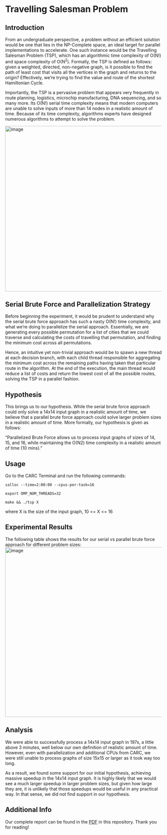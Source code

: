 # Travelling Salesman Problem


## Introduction

From an undergraduate perspective, a problem without an efficient solution would be one that lies in the NP-Complete space, an ideal target for parallel implementations to accelerate. One such instance would be the Travelling Salesman Problem (TSP), which has an algorithmic time complexity of O(N!) and space complexity of O(N<sup>2</sup>). Formally, the TSP is defined as follows: given a weighted, directed, non-negative graph, is it possible to find the path of least cost that visits all the vertices in the graph and returns to the origin? Effectively, we’re trying to find the value and route of the shortest Hamiltonian Cycle.

Importantly, the TSP is a pervasive problem that appears very frequently in route planning, logistics, microchip manufacturing, DNA sequencing, and so many more. Its O(N!) serial time complexity means that modern computers are unable to solve inputs of more than 14 nodes in a realistic amount of time. Because of its time complexity, algorithms experts have designed numerous algorithms to attempt to solve the problem.

<img width="531" alt="image" src="https://user-images.githubusercontent.com/88414565/205586085-9f612c7f-3e35-423b-9a56-199cc8c7f363.png">


## Serial Brute Force and Parallelization Strategy

Before beginning the experiment, it would be prudent to understand why the serial brute force approach has such a nasty O(N!) time complexity, and what we’re doing to parallelize the serial approach. Essentially, we are generating every possible permutation for a list of cities that we could traverse and calculating the costs of travelling that permutation, and finding the minimum cost across all permutations.

Hence, an intuitive yet non-trivial approach would be to spawn a new thread at each decision branch, with each child thread responsible for aggregating the minimum cost across the remaining paths having taken that particular route in the algorithm. At the end of the execution, the main thread would reduce a list of costs and return the lowest cost of all the possible routes, solving the TSP in a parallel fashion.


## Hypothesis

This brings us to our hypothesis. While the serial brute force approach could only solve a 14x14 input graph in a realistic amount of time, we believe that a parallel brute force approach could solve larger problem sizes in a realistic amount of time. More formally, our hypothesis is given as follows:

“Parallelized Brute Force allows us to process input graphs of sizes of 14, 15, and 16, while maintaining the O(N2) time complexity in a realistic amount of time (10 mins).”


## Usage
Go to the CARC Terminal and run the following commands:
```
salloc --time=2:00:00 --cpus-per-task=16
```
```
export OMP_NUM_THREADS=32
```
```
make && ./tsp X
```
where X is the size of the input graph, 10 <= X <= 16

## Experimental Results
The following table shows the results for our serial vs parallel brute force approach for different problem sizes:
<img width="545" alt="image" src="https://user-images.githubusercontent.com/88414565/205585938-4bc94a1e-6c8f-479d-b1dc-b93d826e3ee2.png">


## Analysis
We were able to successfully process a 14x14 input graph in 197s, a little above 3 minutes, well below our own definition of realistic amount of time. However, even with parallelization and additional CPUs from CARC, we were still unable to process graphs of size 15x15 or larger as it took way too long.

As a result, we found some support for our initial hypothesis, achieving massive speedup in the 14x14 input graph. It is highly likely that we would see a much larger speedup in larger problem sizes, but given how large they are, it is unlikely that those speedups would be useful in any practical way. In that sense, we did not find support in our hypothesis.

## Additional Info
Our complete report can be found in the [PDF](https://github.com/susantoscott/travelling-salesman-problem/blob/master/EE451%20Final%20Project%20Report.pdf) in this repository. Thank you for reading!
